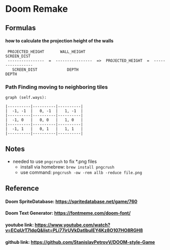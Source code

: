 # Doom Remake

## Formulas

#### how to calculate the projection height of the walls
```
 PROJECTED_HEIGHT       WALL_HEIGHT                                 SCREEN_DIST
 ----------------  =  ----------------  =>  PROJECTED_HEIGHT  =  -----------------
   SCREEN_DIST             DEPTH                                       DEPTH
```
### Path Finding moving to neighboring tiles
```
graph (self.ways):

|----------|----------|----------|
|  -1, -1  |   0, -1  |   1, -1  |
|----------|----------|----------|
|  -1, 0   |   0, 0   |   1, 0   |
|----------|----------|----------|
|  -1, 1   |   0, 1   |   1, 1   |
|----------|----------|----------|
```

## Notes
- needed to use `pngcrush` to fix *.png files
  - install via homebrew: `brew install pngcrush` 
  - use command: `pngcrush -ow -rem allb -reduce file.png`

## Reference
#### Doom SpriteDatabase: https://spritedatabase.net/game/760
#### Doom Text Generator: https://fontmeme.com/doom-font/
#### youtube link: https://www.youtube.com/watch?v=ECqUrT7IdqQ&list=PLi77irUVkDatlbulEY4Kz8O107HO8RGH8
#### github link: https://github.com/StanislavPetrovV/DOOM-style-Game
